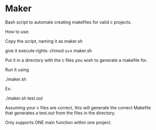 # Maker
Bash script to automate creating makefiles for valid c projects.

How to use:

Copy the script, naming it as maker.sh

give it execute rights:
chmod u+x maker.sh

Put it in a directory with the c files you wish to generate a makefile for.

Run it using

./maker.sh <name of executable you want>

Ex:

./maker.sh test.out

Assuming your c files are correct, this will generate the correct Makefile that generates a test.out from the files in the directory.

Only supports ONE main function within one project.
